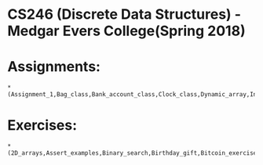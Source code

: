 # CS246 (Discrete Data Structures) - Medgar Evers College(Spring 2018)
# Assignments:
```
*(Assignment_1,Bag_class,Bank_account_class,Clock_class,Dynamic_array,Inheritance_class,Linked_list,Point_class,Sets_class)*
```
# Exercises:
```
*(2D_arrays,Assert_examples,Binary_search,Birthday_gift,Bitcoin_exercise,Link_List_Nodes_exercise,Sort_list)*
```
